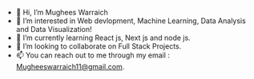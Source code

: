 - 👋 Hi, I’m Mughees Warraich
- 👀 I’m interested in Web devlopment, Machine Learning, Data Analysis and Data Visualization!
- 🌱 I’m currently learning React js, Next js and node js.
- 💞️ I’m looking to collaborate on Full Stack Projects.
- 📫 You can reach out to me through my email : Mugheeswarraich11@gmail.com.

<!---
warrmu01/warrmu01 is a ✨ special ✨ repository because its `README.md` (this file) appears on your GitHub profile.
You can click the Preview link to take a look at your changes.
--->
